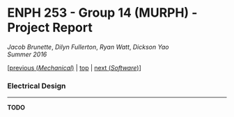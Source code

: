 # ENPH 253 - Group 14 (MURPH) - Project Report
*Jacob Brunette*, *Dilyn Fullerton*, *Ryan Watt*, *Dickson Yao*  
*Summer 2016*

[[previous (*Mechanical*)](./MECHANICAL.md) | [top](./REPORT.md) |
[next (*Software*)](./SOFTWARE.md)]

### Electrical Design
---
**TODO**
